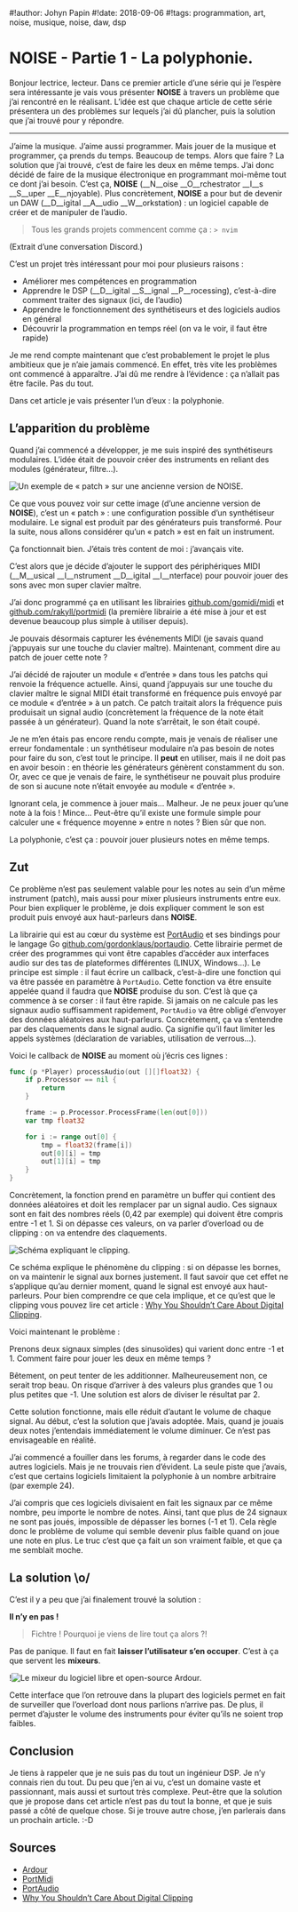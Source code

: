 #!author: Johyn Papin
#!date: 2018-09-06
#!tags: programmation, art, noise, musique, noise, daw, dsp

# NOISE - Partie 1 - La polyphonie.

Bonjour lectrice, lecteur. Dans ce premier article d’une série qui je l’espère sera intéressante je vais vous présenter **NOISE** à travers un problème que j’ai rencontré en le réalisant. L’idée est que chaque article de cette série présentera un des problèmes sur lequels j’ai dû plancher, puis la solution que j’ai trouvé pour y répondre.

******

J’aime la musique. J’aime aussi programmer. Mais jouer de la musique et programmer, ça prends du temps. Beaucoup de temps. Alors que faire ?
La solution que j’ai trouvé, c’est de faire les deux en même temps. J’ai donc décidé de faire de la musique électronique en programmant moi-même tout ce dont j’ai besoin. C’est ça, **NOISE** (__N__oise __O__rchestrator __I__s __S__uper __E__njoyable).
Plus concrètement, **NOISE** a pour but de devenir un DAW (__D__igital __A__udio __W__orkstation) : un logiciel capable de créer et de manipuler de l’audio.

> Tous les grands projets commencent comme ça : `> nvim`

(Extrait d’une conversation Discord.)

C’est un projet très intéressant pour moi pour plusieurs raisons :

- Améliorer mes compétences en programmation
- Apprendre le DSP (__D__igital __S__ignal __P__rocessing), c’est-à-dire comment traiter des signaux (ici, de l’audio)
- Apprendre le fonctionnement des synthétiseurs et des logiciels audios en général
- Découvrir la programmation en temps réel (on va le voir, il faut être rapide)

Je me rend compte maintenant que c’est probablement le projet le plus ambitieux que je n’aie jamais commencé. En effet, très vite les problèmes ont commencé à apparaître. J’ai dû me rendre à l’évidence : ça n’allait pas être facile. Pas du tout.

Dans cet article je vais présenter l’un d’eux : la polyphonie.

## L’apparition du problème

Quand j’ai commencé a développer, je me suis inspiré des synthétiseurs modulaires. L’idée était de pouvoir créer des instruments en reliant des modules (générateur, filtre…).

![Un exemple de « patch » sur une ancienne version de NOISE.](/media/img/2018/09/05-noise-synthe-modulaire.png)

Ce que vous pouvez voir sur cette image (d’une ancienne version de **NOISE**), c’est un « patch » : une configuration possible d’un synthétiseur modulaire. Le signal est produit par des générateurs puis transformé. Pour la suite, nous allons considérer qu’un « patch » est en fait un instrument.

Ça fonctionnait bien. J’étais très content de moi : j’avançais vite.

C’est alors que je décide d’ajouter le support des périphériques MIDI (__M__usical __I__nstrument __D__igital __I__nterface) pour pouvoir jouer des sons avec mon super clavier maître.

J’ai donc programmé ça en utilisant les librairies [github.com/gomidi/midi](https://github.com/gomidi/midi/) et [github.com/rakyll/portmidi](https://github.com/rakyll/portmidi) (la première librairie a été mise à jour et est devenue beaucoup plus simple à utiliser depuis).

Je pouvais désormais capturer les événements MIDI (je savais quand j’appuyais sur une touche du clavier maître). Maintenant, comment dire au patch de jouer cette note ?

J’ai décidé de rajouter un module « d’entrée » dans tous les patchs qui renvoie la fréquence actuelle. Ainsi, quand j’appuyais sur une touche du clavier maître le signal MIDI était transformé en fréquence puis envoyé par ce module « d’entrée » à un patch. Ce patch traitait alors la fréquence puis produisait un signal audio (concrètement la fréquence de la note était passée à un générateur). Quand la note s’arrêtait, le son était coupé.

Je ne m’en étais pas encore rendu compte, mais je venais de réaliser une erreur fondamentale : un synthétiseur modulaire n’a pas besoin de notes pour faire du son, c’est tout le principe. Il __peut__ en utiliser, mais il ne doit pas en avoir besoin : en théorie les générateurs génèrent constamment du son. Or, avec ce que je venais de faire, le synthétiseur ne pouvait plus produire de son si aucune note n’était envoyée au module « d’entrée ».

Ignorant cela, je commence à jouer mais… Malheur. Je ne peux jouer qu’une note à la fois ! Mince… Peut-être qu’il existe une formule simple pour calculer une « fréquence moyenne » entre n notes ? Bien sûr que non.

La polyphonie, c’est ça : pouvoir jouer plusieurs notes en même temps.

## Zut

Ce problème n’est pas seulement valable pour les notes au sein d’un même instrument (patch), mais aussi pour mixer plusieurs instruments entre eux. Pour bien expliquer le problème, je dois expliquer comment le son est produit puis envoyé aux haut-parleurs dans **NOISE**.

La librairie qui est au cœur du système est [PortAudio](http://portaudio.com) et ses bindings pour le langage Go [github.com/gordonklaus/portaudio](https://github.com/gordonklaus/portaudio).
Cette librairie permet de créer des programmes qui vont être capables d’accéder aux interfaces audio sur des tas de plateformes différentes (LINUX, Windows…).
Le principe est simple : il faut écrire un callback, c’est-à-dire une fonction qui va être passée en paramètre à `PortAudio`. Cette fonction va être ensuite appelée quand il faudra que **NOISE** produise du son. C’est là que ça commence à se corser : il faut être rapide. Si jamais on ne calcule pas les signaux audio suffisamment rapidement, `PortAudio` va être obligé d’envoyer des données aléatoires aux haut-parleurs. Concrètement, ça va s’entendre par des claquements dans le signal audio.
Ça signifie qu’il faut limiter les appels systèmes (déclaration de variables, utilisation de verrous…).

Voici le callback de **NOISE** au moment où j’écris ces lignes :

```go
func (p *Player) processAudio(out [][]float32) {
    if p.Processor == nil {
        return
    }

    frame := p.Processor.ProcessFrame(len(out[0]))
    var tmp float32

    for i := range out[0] {
        tmp = float32(frame[i])
        out[0][i] = tmp
        out[1][i] = tmp
    }
}
```

Concrètement, la fonction prend en paramètre un buffer qui contient des données aléatoires et doit les remplacer par un signal audio. Ces signaux sont en fait des nombres réels (0,42 par exemple) qui doivent être compris entre -1 et 1. Si on dépasse ces valeurs, on va parler d’overload ou de clipping : on va entendre des claquements.

![Schéma expliquant le clipping.](/media/img/2018/09/05-clipping.png)

Ce schéma explique le phénomène du clipping : si on dépasse les bornes, on va maintenir le signal aux bornes justement. Il faut savoir que cet effet ne s’applique qu’au dernier moment, quand le signal est envoyé aux haut-parleurs. Pour bien comprendre ce que cela implique, et ce qu’est que le clipping vous pouvez lire cet article : [Why You Shouldn’t Care About Digital Clipping](https://modernmixing.com/blog/2014/06/07/why-you-shouldnt-care-digital-clipping/).

Voici maintenant le problème :

Prenons deux signaux simples (des sinusoïdes) qui varient donc entre -1 et 1. Comment faire pour jouer les deux en même temps ?

Bêtement, on peut tenter de les additionner. Malheureusement non, ce serait trop beau. On risque d’arriver à des valeurs plus grandes que 1 ou plus petites que -1. Une solution est alors de diviser le résultat par 2.

Cette solution fonctionne, mais elle réduit d’autant le volume de chaque signal. Au début, c’est la solution que j’avais adoptée. Mais, quand je jouais deux notes j’entendais immédiatement le volume diminuer. Ce n’est pas envisageable en réalité.

J’ai commencé a fouiller dans les forums, à regarder dans le code des autres logiciels. Mais je ne trouvais rien d’évident. La seule piste que j’avais, c’est que certains logiciels limitaient la polyphonie à un nombre arbitraire (par exemple 24).

J’ai compris que ces logiciels divisaient en fait les signaux par ce même nombre, peu importe le nombre de notes. Ainsi, tant que plus de 24 signaux ne sont pas joués, impossible de dépasser les bornes (-1 et 1). Cela règle donc le problème de volume qui semble devenir plus faible quand on joue une note en plus. Le truc c’est que ça fait un son vraiment faible, et que ça me semblait moche.

## La solution \o/

C’est il y a peu que j’ai finalement trouvé la solution :

**Il n’y en pas !**

> Fichtre ! Pourquoi je viens de lire tout ça alors ?!

Pas de panique. Il faut en fait **laisser l’utilisateur s’en occuper**. C’est à ça que servent les **mixeurs**.

!![Le mixeur du logiciel libre et open-source **Ardour**.](/media/img/2018/09/05-ardour-mixer.png)

Cette interface que l’on retrouve dans la plupart des logiciels permet en fait de surveiller que l’overload dont nous parlions n’arrive pas. De plus, il permet d’ajuster le volume des instruments pour éviter qu’ils ne soient trop faibles.

## Conclusion

Je tiens à rappeler que je ne suis pas du tout un ingénieur DSP. Je n’y connais rien du tout. Du peu que j’en ai vu, c’est un domaine vaste et passionnant, mais aussi et surtout très complexe. Peut-être que la solution que je propose dans cet article n’est pas du tout la bonne, et que je suis passé a côté de quelque chose. Si je trouve autre chose, j’en parlerais dans un prochain article. :-D

## Sources

- [Ardour](https://ardour.org/)
- [PortMidi](http://portmedia.sourceforge.net/portmidi/)
- [PortAudio](http://portaudio.com/)
- [Why You Shouldn’t Care About Digital Clipping](https://modernmixing.com/blog/2014/06/07/why-you-shouldnt-care-digital-clipping/)
